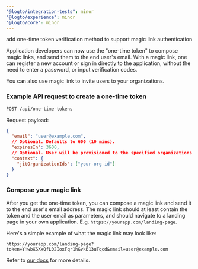 ```yaml
---
"@logto/integration-tests": minor
"@logto/experience": minor
"@logto/core": minor
---
```


add one-time token verification method to support magic link authentication

Application developers can now use the "one-time token" to compose magic links, and send them to the end user's email.
With a magic link, one can register a new account or sign in directly to the application, without the need to enter a password, or input verification codes.

You can also use magic link to invite users to your organizations.

### Example API request to create a one-time token

```bash
POST /api/one-time-tokens
```

Request payload:

```json
{
  "email": "user@example.com",
  // Optional. Defaults to 600 (10 mins).
  "expiresIn": 3600,
  // Optional. User will be provisioned to the specified organizations upon successful verification.
  "context": {
    "jitOrganizationIds": ["your-org-id"]
  }
}
```

### Compose your magic link

After you get the one-time token, you can compose a magic link and send it to the end user's email address. The magic link should at least contain the token and the user email as parameters, and should navigate to a landing page in your own application. E.g. `https://yourapp.com/landing-page`.

Here's a simple example of what the magic link may look like:

```http
https://yourapp.com/landing-page?token=YHwbXSXxQfL02IoxFqr1hGvkB13uTqcd&email=user@example.com
```

Refer to [our docs](https://docs.logto.io/docs/end-user-flows/one-time-token) for more details.
